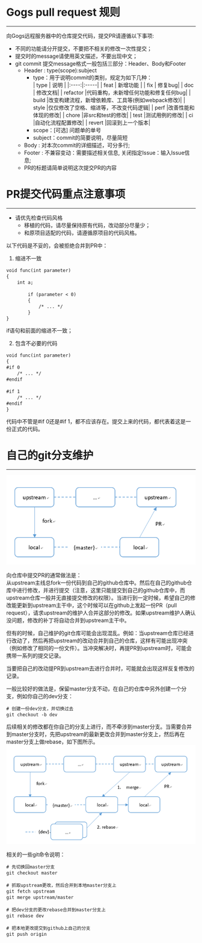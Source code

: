 # Gogs pull request 规则
---------------------------------------------------------------
向Gogs远程服务器中的仓库提交代码，提交PR请遵循以下事项:
+ 不同的功能请分开提交，不要把不相关的修改一次性提交；
+ 提交时的message请使用英文描述，不要出现中文；
+ git commit 提交message格式一般包括三部分：Header、Body和Footer
    + Header : type(scope):subject
        + type：用于说明commit的类别，规定为如下几种：  
            | type | 说明 |
            |:----:|:-----|
            | feat | 新增功能 |
            | fix | 修复bug|
            | doc | 修改文档|
            | refactor |代码重构，未新增任何功能和修复任何bug|
            | build |改变构建流程，新增依赖库、工具等(例如webpack修改)|
            | style |仅仅修改了空格、缩进等，不改变代码逻辑|
            | perf |改善性能和体现的修改|
            | chore |非src和test的修改|
            | test |测试用例的修改|
            | ci |自动化流程配置修改|
            | revert |回滚到上一个版本|
        + scope：[可选] 问题单的单号
        + subject：commit的简要说明，尽量简短
    + Body : 对本次commit的详细描述，可分多行;
    + Footer : 不兼容变动：需要描述相关信息, 关闭指定Issue：输入Issue信息;
    + PR的标题请简单说明这次提交PR的内容

# PR提交代码重点注意事项
---------------------------------------------------------------------
+ 请优先检查代码风格
    + 移植的代码，请尽量保持原有代码，改动部分尽量少；
    + 和原项目适配的代码，请遵循原项目的代码风格。

以下代码是不妥的，会被拒绝合并到PR中：  
1. 缩进不一致
```
void func(int parameter)
{
    int a;

        if (parameter < 0)
        {
            /* ... */
        }
}
```
if语句和前面的缩进不一致；

2. 包含不必要的代码
```
void func(int parameter)
{
#if 0
    /* ... */
#endif

#if 1
    /* ... */
#endif
}
```
代码中不管是#if 0还是#if 1，都不应该存在。提交上来的代码，都代表着这是一份正式的代码。

# 自己的git分支维护
------------------------------------------------------------------
![](images/git_pr1.png)  

向仓库中提交PR的通常做法是：  
从upstream主线总fork一份代码到自己的github仓库中。然后在自己的github仓库中进行修改，并进行提交（注意，这里只能提交到自己的github仓库中，而upstream仓库一般并无直接提交修改的权限）。当进行到一定时候，希望自己的修改能更新到upstream主干中，这个时候可以在github上发起一份PR（pull request），请求upstream的维护人合并这部分的修改。如果upstream维护人确认没问题，修改的补丁将自动合并到upstream主干中。  

但有的时候，自己维护的git仓库可能会出现混乱。例如：当upstream仓库已经进行改动了，然后再把upstream的改动合并到自己的仓库，这样有可能出现冲突（例如修改了相同的一份文件）。当冲突解决时，再提PR到upstream时，可能会携带一系列的提交记录。  

当要把自己的改动提PR到upstream去进行合并时，可能就会出现这样反复修改的记录。


一般比较好的做法是，保留master分支不动，在自己的仓库中另外创建一个分支，例如你自己的dev分支：
```
# 创建一份dev分支，并切换过去
git checkout -b dev
```

后续相关的修改都在你自己的分支上进行，而不牵涉到master分支。当需要合并到master分支时，先把upstream的最新更改合并到master分支上，然后再在master分支上做rebase，如下图所示。
![](images/git_pr2.png)  

相关的一些git命令说明： 
```
# 先切换回master分支
git checkout master

# 抓取upstream更改，然后合并到本地master分支上
git fetch upstream
git merge upstream/master

# 把dev分支的更改rebase合并到master分支上
git rebase dev

# 把本地更改提交到github上自己的分支
git push origin
```